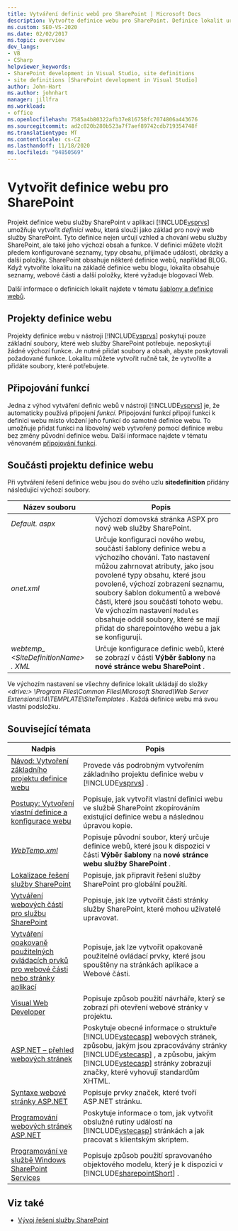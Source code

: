 ```yaml
---
title: Vytváření definic webů pro SharePoint | Microsoft Docs
description: Vytvořte definice webu pro SharePoint. Definice lokalit určují vzhled a chování webu služby SharePoint a jeho výchozího obsahu a funkce.
ms.custom: SEO-VS-2020
ms.date: 02/02/2017
ms.topic: overview
dev_langs:
- VB
- CSharp
helpviewer_keywords:
- SharePoint development in Visual Studio, site definitions
- site definitions [SharePoint development in Visual Studio]
author: John-Hart
ms.author: johnhart
manager: jillfra
ms.workload:
- office
ms.openlocfilehash: 7585a4b80322afb37e816758fc7074806a443676
ms.sourcegitcommit: ad2c820b280b523a7f7aef89742cdb719354748f
ms.translationtype: MT
ms.contentlocale: cs-CZ
ms.lasthandoff: 11/18/2020
ms.locfileid: "94850569"
---
```

# <a name="create-site-definitions-for-sharepoint"></a>Vytvořit definice webu pro SharePoint
  Projekt definice webu služby SharePoint v aplikaci [!INCLUDE[vsprvs](../sharepoint/includes/vsprvs-md.md)] umožňuje vytvořit *definici webu*, která slouží jako základ pro nový web služby SharePoint. Tyto definice nejen určují vzhled a chování webu služby SharePoint, ale také jeho výchozí obsah a funkce. V definici můžete vložit předem konfigurované seznamy, typy obsahu, přijímače událostí, obrázky a další položky. SharePoint obsahuje některé definice webů, například BLOG. Když vytvoříte lokalitu na základě definice webu blogu, lokalita obsahuje seznamy, webové části a další položky, které vyžaduje blogovací Web.

 Další informace o definicích lokalit najdete v tématu [šablony a definice webů](/previous-versions/office/developer/sharepoint-2010/ms434313(v=office.14)).

## <a name="site-definition-projects"></a>Projekty definice webu
 Projekty definice webu v nástroji [!INCLUDE[vsprvs](../sharepoint/includes/vsprvs-md.md)] poskytují pouze základní soubory, které web služby SharePoint potřebuje. neposkytují žádné výchozí funkce. Je nutné přidat soubory a obsah, abyste poskytovali požadované funkce. Lokalitu můžete vytvořit ručně tak, že vytvoříte a přidáte soubory, které potřebujete.

## <a name="feature-stapling"></a>Připojování funkcí
 Jedna z výhod vytváření definic webů v nástroji [!INCLUDE[vsprvs](../sharepoint/includes/vsprvs-md.md)] je, že automaticky používá připojení *funkcí*. Připojování funkcí připojí funkci k definici webu místo vložení jeho funkcí do samotné definice webu. To umožňuje přidat funkci na libovolný web vytvořený pomocí definice webu bez změny původní definice webu. Další informace najdete v tématu věnovaném [připojování funkcí](/previous-versions/office/developer/sharepoint-2007/bb861862(v=office.12)).

## <a name="site-definition-project-components"></a>Součásti projektu definice webu
 Při vytváření řešení definice webu jsou do svého uzlu **sitedefinition** přidány následující výchozí soubory.

|Název souboru|Popis|
|---------------|-----------------|
|*Default. aspx*|Výchozí domovská stránka ASPX pro nový web služby SharePoint.|
|*onet.xml*|Určuje konfiguraci nového webu, součástí šablony definice webu a výchozího chování. Tato nastavení můžou zahrnovat atributy, jako jsou povolené typy obsahu, které jsou povolené, výchozí zobrazení seznamu, soubory šablon dokumentů a webové části, které jsou součástí tohoto webu. Ve výchozím nastavení `Modules` obsahuje oddíl soubory, které se mají přidat do sharepointového webu a jak se konfigurují.|
|*webtemp_ \<SiteDefinitionName> . XML*|Určuje konfigurace definic webů, které se zobrazí v části **Výběr šablony** na **nové stránce webu SharePoint** .|

 Ve výchozím nastavení se všechny definice lokalit ukládají do složky *\<drive:> \Program Files\Common Files\Microsoft Shared\Web Server Extensions\14\TEMPLATE\SiteTemplates* . Každá definice webu má svou vlastní podsložku.

## <a name="related-topics"></a>Související témata

|Nadpis|Popis|
|-----------|-----------------|
|[Návod: Vytvoření základního projektu definice webu](../sharepoint/walkthrough-create-a-basic-site-definition-project.md)|Provede vás podrobným vytvořením základního projektu definice webu v [!INCLUDE[vsprvs](../sharepoint/includes/vsprvs-md.md)] .|
|[Postupy: Vytvoření vlastní definice a konfigurace webu](/previous-versions/office/developer/sharepoint-2010/ms454677(v=office.14))|Popisuje, jak vytvořit vlastní definici webu ve službě SharePoint zkopírováním existující definice webu a následnou úpravou kopie.|
|[*WebTemp.xml*](/previous-versions/office/developer/sharepoint-2010/ms447717(v=office.14))|Popisuje původní soubor, který určuje definice webů, které jsou k dispozici v části **Výběr šablony** na **nové stránce webu služby SharePoint** .|
|[Lokalizace řešení služby SharePoint](../sharepoint/localizing-sharepoint-solutions.md)|Popisuje, jak připravit řešení služby SharePoint pro globální použití.|
|[Vytváření webových částí pro službu SharePoint](../sharepoint/creating-web-parts-for-sharepoint.md)|Popisuje, jak lze vytvořit části stránky služby SharePoint, které mohou uživatelé upravovat.|
|[Vytváření opakovaně použitelných ovládacích prvků pro webové části nebo stránky aplikací](../sharepoint/creating-reusable-controls-for-web-parts-or-application-pages.md)|Popisuje, jak lze vytvořit opakovaně použitelné ovládací prvky, které jsou spouštěny na stránkách aplikace a Webové části.|
|[Visual Web Developer](/previous-versions/visualstudio/visual-studio-2010/ms178093(v=vs.100))|Popisuje způsob použití návrháře, který se zobrazí při otevření webové stránky v projektu.|
|[ASP.NET – přehled webových stránek](/previous-versions/aspnet/428509ah(v=vs.100))|Poskytuje obecné informace o struktuře [!INCLUDE[vstecasp](../sharepoint/includes/vstecasp-md.md)] webových stránek, způsobu, jakým jsou zpracovávány stránky [!INCLUDE[vstecasp](../sharepoint/includes/vstecasp-md.md)] , a způsobu, jakým [!INCLUDE[vstecasp](../sharepoint/includes/vstecasp-md.md)] stránky zobrazují značky, které vyhovují standardům XHTML.|
|[Syntaxe webové stránky ASP.NET](/previous-versions/aspnet/k33801s3(v=vs.100))|Popisuje prvky značek, které tvoří ASP.NET stránku.|
|[Programování webových stránek ASP.NET](/previous-versions/aspnet/0yt4zca8(v=vs.100))|Poskytuje informace o tom, jak vytvořit obslužné rutiny událostí na [!INCLUDE[vstecasp](../sharepoint/includes/vstecasp-md.md)] stránkách a jak pracovat s klientským skriptem.|
|[Programování ve službě Windows SharePoint Services](/previous-versions/office/developer/sharepoint-services/ms430674(v=office.12))|Popisuje způsob použití spravovaného objektového modelu, který je k dispozici v [!INCLUDE[sharepointShort](../sharepoint/includes/sharepointshort-md.md)] .|

## <a name="see-also"></a>Viz také
- [Vývoj řešení služby SharePoint](../sharepoint/developing-sharepoint-solutions.md)
